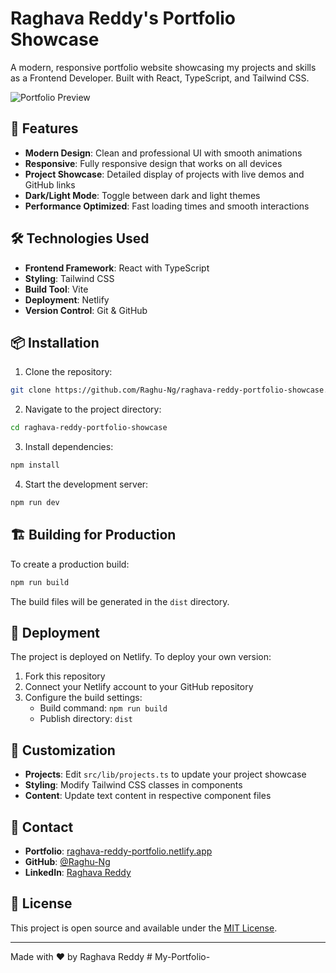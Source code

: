 # Raghava Reddy's Portfolio Showcase

A modern, responsive portfolio website showcasing my projects and skills as a Frontend Developer. Built with React, TypeScript, and Tailwind CSS.

![Portfolio Preview](/uploads/4e4dad60-4605-4b3f-b805-11655ff3853b.png)

## 🚀 Features

- **Modern Design**: Clean and professional UI with smooth animations
- **Responsive**: Fully responsive design that works on all devices
- **Project Showcase**: Detailed display of projects with live demos and GitHub links
- **Dark/Light Mode**: Toggle between dark and light themes
- **Performance Optimized**: Fast loading times and smooth interactions

## 🛠️ Technologies Used

- **Frontend Framework**: React with TypeScript
- **Styling**: Tailwind CSS
- **Build Tool**: Vite
- **Deployment**: Netlify
- **Version Control**: Git & GitHub

## 📦 Installation

1. Clone the repository:
```bash
git clone https://github.com/Raghu-Ng/raghava-reddy-portfolio-showcase.git
```

2. Navigate to the project directory:
```bash
cd raghava-reddy-portfolio-showcase
```

3. Install dependencies:
```bash
npm install
```

4. Start the development server:
```bash
npm run dev
```

## 🏗️ Building for Production

To create a production build:

```bash
npm run build
```

The build files will be generated in the `dist` directory.

## 🚀 Deployment

The project is deployed on Netlify. To deploy your own version:

1. Fork this repository
2. Connect your Netlify account to your GitHub repository
3. Configure the build settings:
   - Build command: `npm run build`
   - Publish directory: `dist`

## 🎨 Customization

- **Projects**: Edit `src/lib/projects.ts` to update your project showcase
- **Styling**: Modify Tailwind CSS classes in components
- **Content**: Update text content in respective component files

## 📱 Contact

- **Portfolio**: [raghava-reddy-portfolio.netlify.app](https://raghava-reddy-portfolio.netlify.app)
- **GitHub**: [@Raghu-Ng](https://github.com/Raghu-Ng)
- **LinkedIn**: [Raghava Reddy](https://www.linkedin.com/in/raghava-reddy-ng/)

## 📄 License

This project is open source and available under the [MIT License](LICENSE).

---

Made with ❤️ by Raghava Reddy
#   M y - P o r t f o l i o -  
 